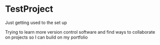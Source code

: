TestProject
===========

Just getting used to the set up

Trying to learn more version control software and find ways to collaborate on projects so I can build on my portfolio
